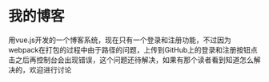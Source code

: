 # 我的博客

用vue.js开发的一个博客系统，现在只有一个登录和注册功能，不过因为webpack在打包的过程中由于路径的问题，上传到GitHub上的登录和注册按钮点击之后再控制台会出现错误，这个问题还待解决，如果有那个读者看到知道怎么解决的，欢迎进行讨论
